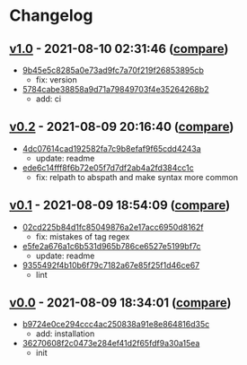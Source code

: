 # Changelog

## [v1.0](https://github.com/eggplants/chmd/releases/tag/v1.0) - 2021-08-10 02:31:46 ([compare](https://github.com/eggplants/chmd/compare/origin/main...v1.0))

- [9b45e5c8285a0e73ad9fc7a70f219f26853895cb](https://github.com/eggplants/chmd/commit/9b45e5c8285a0e73ad9fc7a70f219f26853895cb)
  - fix: version
- [5784cabe38858a9d71a79849703f4e35264268b2](https://github.com/eggplants/chmd/commit/5784cabe38858a9d71a79849703f4e35264268b2)
  - add: ci

## [v0.2](https://github.com/eggplants/chmd/releases/tag/v0.2) - 2021-08-09 20:16:40 ([compare](https://github.com/eggplants/chmd/compare/v0.1...v0.2))

- [4dc07614cad192582fa7c9b8efaf9f65cdd4243a](https://github.com/eggplants/chmd/commit/4dc07614cad192582fa7c9b8efaf9f65cdd4243a)
  - update: readme
- [ede6c14fff8f6b72e05f7d7df2ab4a2fd384cc1c](https://github.com/eggplants/chmd/commit/ede6c14fff8f6b72e05f7d7df2ab4a2fd384cc1c)
  - fix: relpath to abspath and make syntax more common

## [v0.1](https://github.com/eggplants/chmd/releases/tag/v0.1) - 2021-08-09 18:54:09 ([compare](https://github.com/eggplants/chmd/compare/v0.0...v0.1))

- [02cd225b84d1fc85049876a2e17acc6950d8162f](https://github.com/eggplants/chmd/commit/02cd225b84d1fc85049876a2e17acc6950d8162f)
  - fix: mistakes of tag regex
- [e5fe2a676a1c6b531d965b786ce6527e5199bf7c](https://github.com/eggplants/chmd/commit/e5fe2a676a1c6b531d965b786ce6527e5199bf7c)
  - update: readme
- [9355492f4b10b6f79c7182a67e85f25f1d46ce67](https://github.com/eggplants/chmd/commit/9355492f4b10b6f79c7182a67e85f25f1d46ce67)
  - lint

## [v0.0](https://github.com/eggplants/chmd/releases/tag/v0.0) - 2021-08-09 18:34:01 ([compare](https://github.com/eggplants/chmd/compare/36270608f2c0473e284ef41d2f65fdf9a30a15ea...v0.0))

- [b9724e0ce294ccc4ac250838a91e8e864816d35c](https://github.com/eggplants/chmd/commit/b9724e0ce294ccc4ac250838a91e8e864816d35c)
  - add: installation
- [36270608f2c0473e284ef41d2f65fdf9a30a15ea](https://github.com/eggplants/chmd/commit/36270608f2c0473e284ef41d2f65fdf9a30a15ea)
  - init
